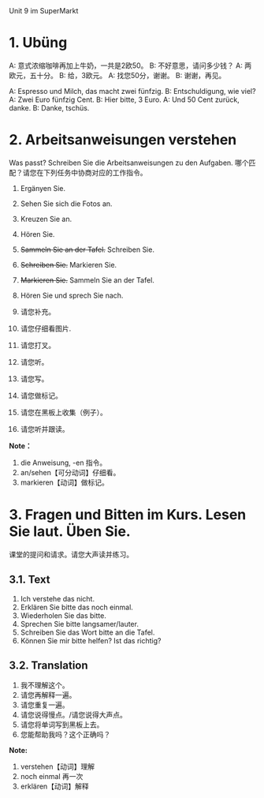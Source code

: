 <section id="title">Unit 9 im SuperMarkt</section>

# 1. Ubüng 

A: 意式浓缩咖啡再加上牛奶，一共是2欧50。
B: 不好意思，请问多少钱？
A: 两欧元，五十分。
B: 给，3欧元。
A: 找您50分，谢谢。
B: 谢谢，再见。

A: Espresso und Milch, das macht zwei fünfzig.
B: Entschuldigung, wie viel? 
A: Zwei Euro fünfzig Cent.
B: Hier bitte, 3 Euro. 
A: Und 50 Cent zurück, danke.
B: Danke, tschüs.

# 2. Arbeitsanweisungen verstehen

Was passt? Schreiben Sie die Arbeitsanweisungen zu den Aufgaben.
哪个匹配？请您在下列任务中协商对应的工作指令。

1. Ergänyen Sie. 
2. Sehen Sie sich die Fotos an.
3. Kreuzen Sie an.
4. Hören Sie.
5. ~~Sammeln Sie an der Tafel.~~ Schreiben Sie.
6. ~~Schreiben Sie.~~ Markieren Sie.
7. ~~Markieren Sie.~~ Sammeln Sie an der Tafel.
8. Hören Sie und sprech Sie nach.

1. 请您补充。
2. 请您仔细看图片.
3. 请您打叉。
4. 请您听。
5. 请您写。
6. 请您做标记。
7. 请您在黑板上收集（例子）。
8. 请您听并跟读。

**Note：**

1. die Anweisung, -en 指令。
2. an/sehen【可分动词】仔细看。
3. markieren【动词】做标记。

# 3. Fragen und Bitten im Kurs. Lesen Sie laut. Üben Sie.

课堂的提问和请求。请您大声读并练习。

## 3.1. Text

1. Ich verstehe das nicht.
2. Erklären Sie bitte das noch einmal.
3. Wiederholen Sie das bitte.
4. Sprechen Sie bitte langsamer/lauter. 
5. Schreiben Sie das Wort bitte an die Tafel. 
6. Können Sie mir bitte helfen? Ist das richtig? 

## 3.2. Translation

1. 我不理解这个。
2. 请您再解释一遍。
3. 请您重复一遍。
4. 请您说得慢点。/请您说得大声点。
5. 请您将单词写到黑板上去。
6. 您能帮助我吗？这个正确吗？

**Note:**
1. verstehen【动词】理解
2. noch einmal 再一次
3. erklären【动词】解释